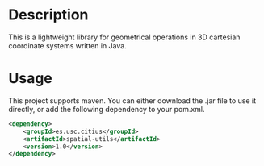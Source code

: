 # Description

This is a lightweight library for geometrical operations in 
3D cartesian coordinate systems written in Java.

# Usage
This project supports maven. You can either download
the .jar file to use it directly, or add the following
dependency to your pom.xml.

```xml
<dependency>
    <groupId>es.usc.citius</groupId>
    <artifactId>spatial-utils</artifactId>
    <version>1.0</version>
</dependency>
```